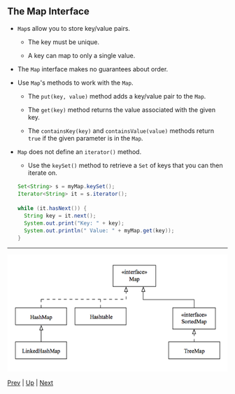 ## The Map Interface

* `Map`s allow you to store key/value pairs.

  * The key must be unique.

  * A key can map to only a single value.

* The `Map` interface makes no guarantees about order.

* Use `Map`'s methods to work with the `Map`.

  * The `put(key, value)` method adds a key/value pair to the `Map`.

  * The `get(key)` method returns the value associated with the given key.

  * The `containsKey(key)` and `containsValue(value)` methods return `true` if the given parameter is in the `Map`.

* `Map` does not define an `iterator()` method.

  * Use the `keySet()` method to retrieve a `Set` of keys that you can then iterate on.

  ```java
  Set<String> s = myMap.keySet(); 
  Iterator<String> it = s.iterator();
  
  while (it.hasNext()) {
    String key = it.next();
    System.out.print("Key: " + key); 
    System.out.println(" Value: " + myMap.get(key));
  }
  ```

<hr>

![map](../images/map.png)

[Prev](TheCollectionsFramework.md) | [Up](../README.md) | [Next](MapImplementationClasses.md)

